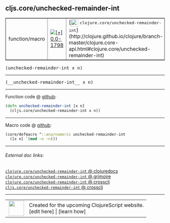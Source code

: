 ## cljs.core/unchecked-remainder-int



 <table border="1">
<tr>
<td>function/macro</td>
<td><a href="https://github.com/cljsinfo/cljs-api-docs/tree/0.0-1798"><img valign="middle" alt="[+] 0.0-1798" title="Added in 0.0-1798" src="https://img.shields.io/badge/+-0.0--1798-lightgrey.svg"></a> </td>
<td>
[<img height="24px" valign="middle" src="http://i.imgur.com/1GjPKvB.png"> <samp>clojure.core/unchecked-remainder-int</samp>](http://clojure.github.io/clojure/branch-master/clojure.core-api.html#clojure.core/unchecked-remainder-int)
</td>
</tr>
</table>

<samp>(unchecked-remainder-int x n)</samp><br>

---

 <samp>
(__unchecked-remainder-int__ x n)<br>
</samp>

---







Function code @ [github]():

```clj
(defn unchecked-remainder-int [x n]
  (cljs.core/unchecked-remainder-int x n))
```

<!--
Repo - tag - source tree - lines:

 <pre>

</pre>

-->

---

Macro code @ [github]():

```clj
(core/defmacro ^::ana/numeric unchecked-remainder-int
  ([x n] `(mod ~x ~n)))
```

<!--
Repo - tag - source tree - lines:

 <pre>

</pre>
-->

---


###### External doc links:

[`clojure.core/unchecked-remainder-int` @ clojuredocs](http://clojuredocs.org/clojure.core/unchecked-remainder-int)<br>
[`clojure.core/unchecked-remainder-int` @ grimoire](http://conj.io/store/v1/org.clojure/clojure/1.7.0-beta3/clj/clojure.core/unchecked-remainder-int/)<br>
[`clojure.core/unchecked-remainder-int` @ crossclj](http://crossclj.info/fun/clojure.core/unchecked-remainder-int.html)<br>
[`cljs.core/unchecked-remainder-int` @ crossclj](http://crossclj.info/fun/cljs.core.cljs/unchecked-remainder-int.html)<br>

---

 <table>
<tr><td>
<img valign="middle" align="right" width="48px" src="http://i.imgur.com/Hi20huC.png">
</td><td>
Created for the upcoming ClojureScript website.<br>
[edit here] | [learn how]
</td></tr></table>

[edit here]:https://github.com/cljsinfo/cljs-api-docs/blob/master/cljsdoc/cljs.core/unchecked-remainder-int.cljsdoc
[learn how]:https://github.com/cljsinfo/cljs-api-docs/wiki/cljsdoc-files

<!--

This information was too distracting to show to readers, but I'll leave it
commented here since it is helpful to:

- pretty-print the data used to generate this document
- and show how to retrieve that data



The API data for this symbol:

```clj
{:ns "cljs.core",
 :name "unchecked-remainder-int",
 :signature ["[x n]"],
 :name-encode "unchecked-remainder-int",
 :history [["+" "0.0-1798"]],
 :type "function/macro",
 :clj-equiv {:full-name "clojure.core/unchecked-remainder-int",
             :url "http://clojure.github.io/clojure/branch-master/clojure.core-api.html#clojure.core/unchecked-remainder-int"},
 :full-name-encode "cljs.core/unchecked-remainder-int",
 :source {:code "(defn unchecked-remainder-int [x n]\n  (cljs.core/unchecked-remainder-int x n))",
          :title "Function code",
          :repo "clojurescript",
          :tag "r1.9.14",
          :filename "src/main/cljs/cljs/core.cljs",
          :lines [2512 2513],
          :url "https://github.com/clojure/clojurescript/blob/r1.9.14/src/main/cljs/cljs/core.cljs#L2512-L2513"},
 :extra-sources [{:code "(core/defmacro ^::ana/numeric unchecked-remainder-int\n  ([x n] `(mod ~x ~n)))",
                  :title "Macro code",
                  :repo "clojurescript",
                  :tag "r1.9.14",
                  :filename "src/main/clojure/cljs/core.cljc",
                  :lines [999 1000],
                  :url "https://github.com/clojure/clojurescript/blob/r1.9.14/src/main/clojure/cljs/core.cljc#L999-L1000"}],
 :usage ["(unchecked-remainder-int x n)"],
 :full-name "cljs.core/unchecked-remainder-int",
 :cljsdoc-url "https://github.com/cljsinfo/cljs-api-docs/blob/master/cljsdoc/cljs.core/unchecked-remainder-int.cljsdoc"}

```

Retrieve the API data for this symbol:

```clj
;; from Clojure REPL
(require '[clojure.edn :as edn])
(-> (slurp "https://raw.githubusercontent.com/cljsinfo/cljs-api-docs/catalog/cljs-api.edn")
    (edn/read-string)
    (get-in [:symbols "cljs.core/unchecked-remainder-int"]))
```

-->
